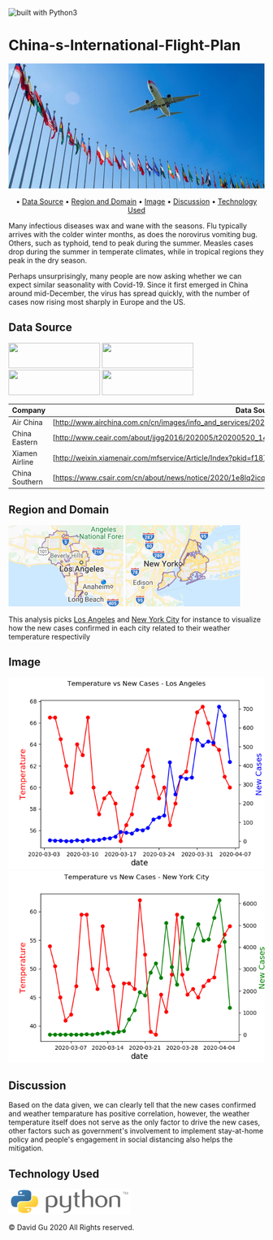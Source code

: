  ![built with Python3](https://img.shields.io/badge/built%20with-Python3-blue.svg)

# China-s-International-Flight-Plan


![alt text](https://raw.githubusercontent.com/david880110/China-s-International-Flight-Plan/master/image/international%20flight.jpg)

<p align="center">
  • <a href="#Data-Source">Data Source</a>
  • <a href="#Region-and-Domain">Region and Domain</a>
  • <a href="#Image">Image</a>  
  • <a href="#Discussion">Discussion</a>
  • <a href="#technology-Used">Technology Used</a>
</p>

Many infectious diseases wax and wane with the seasons. Flu typically arrives with the colder winter months, as does the norovirus vomiting bug. Others, such as typhoid, tend to peak during the summer. Measles cases drop during the summer in temperate climates, while in tropical regions they peak in the dry season.

Perhaps unsurprisingly, many people are now asking whether we can expect similar seasonality with Covid-19. Since it first emerged in China around mid-December, the virus has spread quickly, with the number of cases now rising most sharply in Europe and the US.

## Data Source

<img src="http://www.airchina.com.cn/cn/images/logo.gif" width="180" height="50"/> 

<img src="http://static-cdn.ceair.com/resource/images/public/logo_l.png?v=zh_CN_18403" width="180" height="50"/>

<img src="https://www.xiamenair.com/brandnew_CN/upload/images/2018/4/2394745259.png" width="180" height="50"/>

<img src="https://www.cae.com/images/made/085f5d481acfd1d8/companies-header-china-southern-690x400_690_400_65.jpg" width="180" height="50"/>

| Company | Data Source |
| ------ | ------ |
| Air China | [http://www.airchina.com.cn/cn/images/info_and_services/2020/05/22/3443B56061E61CCD6E7DCCE6E801019B.pdf] |
| China Eastern | [http://www.ceair.com/about/jjgg2016/202005/t20200520_14873.html]|
| Xiamen Airline | [http://weixin.xiamenair.com/mfservice/Article/Index?pkid=f18747d0371545549d17ea04a63badca] |
| China Southern | [https://www.csair.com/cn/about/news/notice/2020/1e8lq2icqirbu.shtml] |

## Region and Domain
![alt text](https://raw.githubusercontent.com/david880110/Will-warm-weather-really-kill-off-Covid-19/master/img/googlemap-los%20angeles.png)
![alt text](https://raw.githubusercontent.com/david880110/Will-warm-weather-really-kill-off-Covid-19/master/img/googlemap-new%20york.png)

This analysis picks [Los Angeles](https://en.wikipedia.org/wiki/Los_Angeles) and [New York City](https://en.wikipedia.org/wiki/New_York_City) for instance to visualize how the new cases confirmed in each city related to their weather temperature respectivily

## Image 
![alt text](https://raw.githubusercontent.com/david880110/Will-warm-weather-really-kill-off-Covid-19/master/la.png)
![alt text](https://raw.githubusercontent.com/david880110/Will-warm-weather-really-kill-off-Covid-19/master/nyc.png)

## Discussion
Based on the data given, we can clearly tell that the new cases confirmed and weather temparature has positive correlation, however, the weather temperature itself does not serve as the only factor to drive the new cases, other factors such as government's involvement to implement stay-at-home policy and people's engagement in social distancing also helps the mitigation.

## Technology Used

<img src="https://raw.githubusercontent.com/david880110/tech-logo/master/python%20logo.png" width="240" height="50"/>

© David Gu 2020 All Rights reserved.